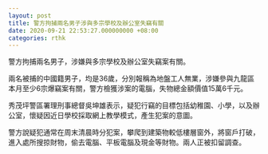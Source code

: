 ```yaml
---
layout: post
title: 警方拘捕兩名男子涉與多宗學校及辦公室失竊有關
date: 2020-09-21 22:53:27.000000000 +08:00
categories: rthk
---
```


警方拘捕兩名男子，涉嫌與多宗學校及辦公室失竊案有關。

兩名被捕的中國籍男子，均是36歲，分別報稱為地盤工人無業，涉嫌參與九龍區本月至少6宗爆竊案有關，警方檢獲涉案的電腦，失物總金額價值15萬6千元。

秀茂坪警區署理刑事總督吳坤雄表示，疑犯行竊的目標包括幼稚園、小學，以及辦公室，懷疑因近日學校採取網上教學模式，產生犯案的意圖。

警方說疑犯通常在周末清晨時分犯案，攀爬到建築物較低樓層窗外，將窗戶打破，進入處所搜掠財物，偷去電腦、平板電腦及現金等財物。兩人正被扣留調查。
